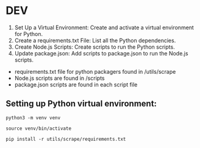# DEV
1. Set Up a Virtual Environment: Create and activate a virtual environment for Python.
2. Create a requirements.txt File: List all the Python dependencies.
3. Create Node.js Scripts: Create scripts to run the Python scripts.
4. Update package.json: Add scripts to package.json to run the Node.js scripts.

- requirements.txt file for python packagers found in /utils/scrape
- Node.js scripts are found in /scripts
- package.json scripts are found in each script file

## Setting up Python virtual environment:
```
python3 -m venv venv
```
```
source venv/bin/activate
```
```
pip install -r utils/scrape/requirements.txt
```

